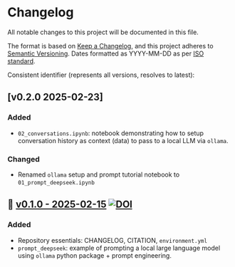 # Changelog

All notable changes to this project will be documented in this file.

The format is based on [Keep a Changelog](https://keepachangelog.com/en/1.1.0/),
and this project adheres to [Semantic Versioning](https://semver.org/spec/v2.0.0.html). Dates formatted as YYYY-MM-DD as per [ISO standard](https://www.iso.org/iso-8601-date-and-time-format.html).

Consistent identifier (represents all versions, resolves to latest): 

## [v0.2.0 2025-02-23]

### Added

* `02_conversations.ipynb`: notebook demonstrating how to setup conversation history as context (data) to pass to a local LLM via `ollama`.

### Changed

* Renamed `ollama` setup and prompt tutorial notebook to `01_prompt_deepseek.ipynb`

## :seedling: [v0.1.0 - 2025-02-15](https://github.com/TheOpenScienceNerd/ollama_deepseek-r1/releases/tag/v0.1.0) [![DOI](https://zenodo.org/badge/933170653.svg)](https://doi.org/10.5281/zenodo.14876187)

### Added

* Repository essentials: CHANGELOG, CITATION, `environment.yml`
* `prompt_deepseek`: example of prompting a local large language model using `ollama` python package + prompt engineering.
  